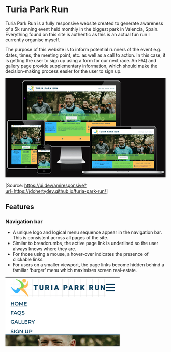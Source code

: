 # Turia Park Run

Turia Park Run is a fully responsive website created to generate awareness of a 5k running event held monthly in the biggest park in Valencia, Spain. Everything found on this site is authentic as this is an actual fun run I currently organise myself.

The purpose of this website is to inform potential runners of the event e.g. dates, times, the meeting point, etc. as well as a call to action. In this case, it is getting the user to sign up using a form for our next race. An FAQ and gallery page provide supplementary information, which should make the decision-making process easier for the user to sign up.

![Screenshot from Am I Responsive.](assets/images/readme-images/am-i-responsive-screensplash.png)

[Source: https://ui.dev/amiresponsive?url=https://jdohertydev.github.io/turia-park-run/]

## Features

### Navigation bar

* A unique logo and logical menu sequence appear in the navigation bar. This is consistent across all pages of the site.
* Similar to breadcrumbs, the active page link is underlined so the user always knows where they are.
* For those using a mouse, a hover-over indicates the presence of clickable links.
* For users on a smaller viewport, the page links become hidden behind a familiar ‘burger’ menu which maximises screen real-estate.


![Screenshot of burger menu from Turia Park Run website](assets/images/readme-images/burger-menu.png)